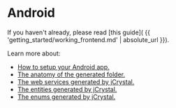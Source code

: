 # Android 
If you haven't already, please read [this guide]( {{ 'getting_started/working_frontend.md' | absolute_url }}). 

Learn more about:
- [How to setup your Android app.](setup.md)
- [The anatomy of the generated folder.](anatomy.md)
- [The web services generated by jCrystal.](webservices.md)
- [The entities generated by jCrystal.](entities.md)
- [The enums generated by jCrystal.](enums.md)
